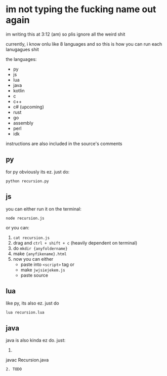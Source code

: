 # im not typing the fucking name out again

im writing this at 3:12 (am) so plis ignore all the weird shit

currently, i know onlu like 8 languages and so this is how you can run each lanugagues shit

the languages:
- py
- js
- lua
- java
- kotlin
- c
- c++
- c#
(upcoming)
- rust
- go
- assembly
- perl
- idk

instructions are also included in the source's comments

## py
for py obviously its ez. just do:
```
python recursion.py
```

## js
you can either run it on the terminal:
```
node recursion.js
```
or you can:
1. `cat recursion.js`
2. drag and `ctrl + shift + c` (heavily dependent on terminal)
3. do `mkdir {anyfoldername}`
4. make `{anyfikename}.html`
5. now you can either
    - paste into `<script>` tag
    or
    - make `jwjsiejekem.js`
    - paste source

## lua
like py, its also ez. just do
```
lua recursion.lua
```

## java
java is also kinda ez do. just:
1. ```
javac Recursion.java
```
2. TODO
